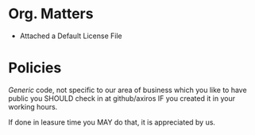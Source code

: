 # Org. Matters

 * Attached a Default License File


# Policies 

*Generic* code, not specific to our area of business which you like to have public you SHOULD check in at github/axiros IF you created it in your working hours.

If done in leasure time you MAY do that, it is appreciated by us.
